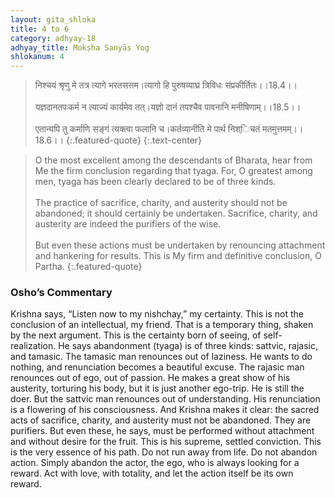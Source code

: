 ```yaml
---
layout: gita_shloka
title: 4 to 6
category: adhyay-18
adhyay_title: Mokṣha Sanyās Yog
shlokanum: 4
---
```


> निश्चयं श्रृणु मे तत्र त्यागे भरतसत्तम।त्यागो हि पुरुषव्याघ्र त्रिविधः संप्रकीर्तितः।।18.4।।<br><br>यज्ञदानतपःकर्म न त्याज्यं कार्यमेव तत्।यज्ञो दानं तपश्चैव पावनानि मनीषिणाम्।।18.5।।<br><br>एतान्यपि तु कर्माणि सङ्गं त्यक्त्वा फलानि च।कर्तव्यानीति मे पार्थ निश्िचतं मतमुत्तमम्।।18.6।।
{:.featured-quote} 
{:.text-center}

> O the most excellent among the descendants of Bharata, hear from Me the firm conclusion regarding that tyaga. For, O greatest among men, tyaga has been clearly declared to be of three kinds.<br><br>The practice of sacrifice, charity, and austerity should not be abandoned; it should certainly be undertaken. Sacrifice, charity, and austerity are indeed the purifiers of the wise.<br><br>But even these actions must be undertaken by renouncing attachment and hankering for results. This is My firm and definitive conclusion, O Partha.
{:.featured-quote}

### Osho’s Commentary
Krishna says, “Listen now to my nishchay,” my certainty. This is not the conclusion of an intellectual, my friend. That is a temporary thing, shaken by the next argument. This is the certainty born of seeing, of self-realization.
He says abandonment (tyaga) is of three kinds: sattvic, rajasic, and tamasic.
The tamasic man renounces out of laziness. He wants to do nothing, and renunciation becomes a beautiful excuse.
The rajasic man renounces out of ego, out of passion. He makes a great show of his austerity, torturing his body, but it is just another ego-trip. He is still the doer.
But the sattvic man renounces out of understanding. His renunciation is a flowering of his consciousness.
And Krishna makes it clear: the sacred acts of sacrifice, charity, and austerity must not be abandoned. They are purifiers. But even these, he says, must be performed without attachment and without desire for the fruit. This is his supreme, settled conviction.
This is the very essence of his path. Do not run away from life. Do not abandon action. Simply abandon the actor, the ego, who is always looking for a reward. Act with love, with totality, and let the action itself be its own reward.
